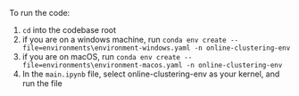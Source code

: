 To run the code:

1. `cd` into the codebase root
2. if you are on a windows machine, run `conda env create --file=environments\environment-windows.yaml -n online-clustering-env`
3. if you are on macOS, run `conda env create --file=environments\environment-macos.yaml -n online-clustering-env`
4. In the `main.ipynb` file, select online-clustering-env as your kernel, and run the file
